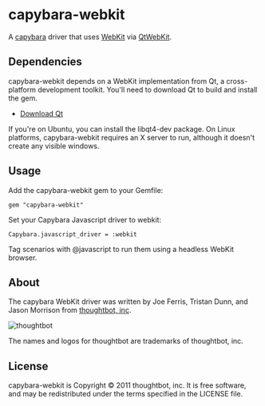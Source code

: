 capybara-webkit
===============

A [capybara](https://github.com/jnicklas/capybara) driver that uses [WebKit](http://webkit.org) via [QtWebKit](http://doc.qt.nokia.com/4.7/qtwebkit.html).

Dependencies
------------

capybara-webkit depends on a WebKit implementation from Qt, a cross-platform development toolkit. You'll need to download Qt to build and install the gem.

* [Download Qt](http://qt.nokia.com/downloads/downloads)

If you're on Ubuntu, you can install the libqt4-dev package. On Linux platforms, capybara-webkit requires an X server to run, although it doesn't create any visible windows.

Usage
-----

Add the capybara-webkit gem to your Gemfile:

    gem "capybara-webkit"

Set your Capybara Javascript driver to webkit:

    Capybara.javascript_driver = :webkit

Tag scenarios with @javascript to run them using a headless WebKit browser.

About
-----

The capybara WebKit driver was written by Joe Ferris, Tristan Dunn, and Jason Morrison from [thoughtbot, inc](http://thoughtbot.com/community).

![thoughtbot](http://thoughtbot.com/images/tm/logo.png)

The names and logos for thoughtbot are trademarks of thoughtbot, inc.

License
-------

capybara-webkit is Copyright © 2011 thoughtbot, inc. It is free software, and may be redistributed under the terms specified in the LICENSE file.


